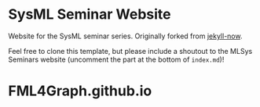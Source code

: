 # SysML Seminar Website

Website for the SysML seminar series. Originally forked from [jekyll-now](https://github.com/barryclark/jekyll-now).

Feel free to clone this template, but please include a shoutout to the MLSys
Seminars website (uncomment the part at the bottom of `index.md`)!
# FML4Graph.github.io
